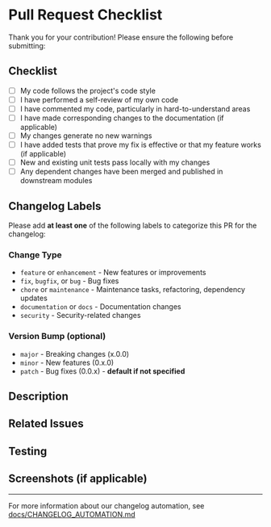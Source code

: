 # Pull Request Checklist

Thank you for your contribution! Please ensure the following before submitting:

## Checklist

- [ ] My code follows the project's code style
- [ ] I have performed a self-review of my own code
- [ ] I have commented my code, particularly in hard-to-understand areas
- [ ] I have made corresponding changes to the documentation (if applicable)
- [ ] My changes generate no new warnings
- [ ] I have added tests that prove my fix is effective or that my feature works (if applicable)
- [ ] New and existing unit tests pass locally with my changes
- [ ] Any dependent changes have been merged and published in downstream modules

## Changelog Labels

Please add **at least one** of the following labels to categorize this PR for the changelog:

### Change Type
- `feature` or `enhancement` - New features or improvements
- `fix`, `bugfix`, or `bug` - Bug fixes
- `chore` or `maintenance` - Maintenance tasks, refactoring, dependency updates
- `documentation` or `docs` - Documentation changes
- `security` - Security-related changes

### Version Bump (optional)
- `major` - Breaking changes (x.0.0)
- `minor` - New features (0.x.0)
- `patch` - Bug fixes (0.0.x) - **default if not specified**

## Description

<!-- Please describe your changes in detail -->

## Related Issues

<!-- Link any related issues here using #issue_number -->

## Testing

<!-- Describe the tests you ran to verify your changes -->

## Screenshots (if applicable)

<!-- Add screenshots to help explain your changes -->

---

For more information about our changelog automation, see [docs/CHANGELOG_AUTOMATION.md](docs/CHANGELOG_AUTOMATION.md)
